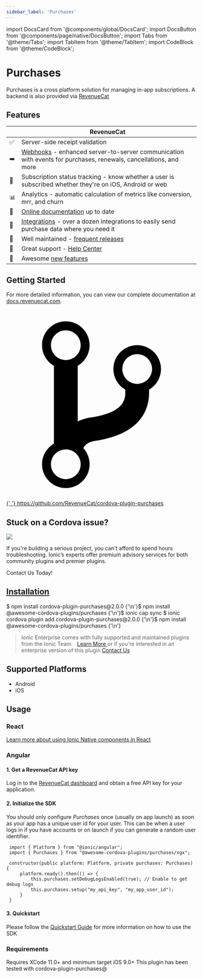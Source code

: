 ```yaml
---
sidebar_label: 'Purchases'
---
```


import DocsCard from '@components/global/DocsCard';
import DocsButton from '@components/page/native/DocsButton';
import Tabs from '@theme/Tabs';
import TabItem from '@theme/TabItem';
import CodeBlock from '@theme/CodeBlock';

# Purchases

Purchases is a cross platform solution for managing in-app subscriptions. A backend is also provided via [RevenueCat](https://www.revenuecat.com)

## Features

|    | RevenueCat                                                                                                                                                   |
| -- | ------------------------------------------------------------------------------------------------------------------------------------------------------------ |
| ✅  | Server-side receipt validation                                                                                                                               |
| ➡️ | [Webhooks](https://docs.revenuecat.com/docs/webhooks) - enhanced server-to-server communication with events for purchases, renewals, cancellations, and more |
| 🎯  | Subscription status tracking - know whether a user is subscribed whether they're on iOS, Android or web                                                      |
| 📊  | Analytics - automatic calculation of metrics like conversion, mrr, and churn                                                                                 |
| 📝  | [Online documentation](https://docs.revenuecat.com/docs) up to date                                                                                          |
| 🔀  | [Integrations](https://www.revenuecat.com/integrations) - over a dozen integrations to easily send purchase data where you need it                           |
| 💯  | Well maintained - [frequent releases](https://github.com/RevenueCat/cordova-plugin-purchases/releases)                                                       |
| 📮  | Great support - [Help Center](https://revenuecat.zendesk.com)                                                                                                |
| 🤩  | Awesome [new features](https://trello.com/b/RZRnWRbI/revenuecat-product-roadmap)                                                                             |

## Getting Started

For more detailed information, you can view our complete documentation at [docs.revenuecat.com](https://docs.revenuecat.com/docs).

<p> <a href="https://github.com/RevenueCat/cordova-plugin-purchases" target="_blank" rel="noopener" className="git-link">
    <svg viewBox="0 0 512 512">
      <path d="M416 160c0-35.3-28.7-64-64-64s-64 28.7-64 64c0 23.7 12.9 44.3 32 55.4v8.6c0 19.9-7.8 33.7-25.3 44.9-15.4 9.8-38.1 17.1-67.5 21.5-14 2.1-25.7 6-35.2 10.7V151.4c19.1-11.1 32-31.7 32-55.4 0-35.3-28.7-64-64-64S96 60.7 96 96c0 23.7 12.9 44.3 32 55.4v209.2c-19.1 11.1-32 31.7-32 55.4 0 35.3 28.7 64 64 64s64-28.7 64-64c0-16.6-6.3-31.7-16.7-43.1 1.9-4.9 9.7-16.3 29.4-19.3 38.8-5.8 68.9-15.9 92.3-30.8 36-22.8 55-57 55-98.8v-8.6c19.1-11.1 32-31.7 32-55.4zM160 56c22.1 0 40 17.9 40 40s-17.9 40-40 40-40-17.9-40-40 17.9-40 40-40zm0 400c-22.1 0-40-17.9-40-40s17.9-40 40-40 40 17.9 40 40-17.9 40-40 40zm192-256c-22.1 0-40-17.9-40-40s17.9-40 40-40 40 17.9 40 40-17.9 40-40 40z"></path>
    </svg>{' '}
    https://github.com/RevenueCat/cordova-plugin-purchases
  </a>
</p>

<h2>Stuck on a Cordova issue?</h2>
<DocsCard
  className="cordova-ee-card"
  header="Don't waste precious time on plugin issues."
  href="https://ionicframework.com/sales?product_of_interest=Ionic%20Native"
>
  <div>
    <img src="/docs/icons/native-cordova-bot.png" class="cordova-ee-img" />
    <p>
      If you're building a serious project, you can't afford to spend hours troubleshooting. Ionic’s experts offer
      premium advisory services for both community plugins and premier plugins.
    </p>
    <DocsButton className="native-ee-detail">Contact Us Today!</DocsButton>
  </div>
</DocsCard>

<h2 id="installation">
  <a href="#installation">Installation</a>
</h2>
<Tabs
  groupId="runtime"
  defaultValue="Capacitor"
  values={[
    { value: 'Capacitor', label: 'Capacitor' },
 { value: 'Cordova', label: 'Cordova' },
 { value: 'Enterprise', label: 'Enterprise' },
 ]}
>
  <TabItem value="Capacitor">
    <CodeBlock className="language-shell">
      $ npm install cordova-plugin-purchases@2.0.0 {'\n'}$ npm install @awesome-cordova-plugins/purchases {'\n'}$ ionic cap sync
    </CodeBlock>
  </TabItem>
  <TabItem value="Cordova">
    <CodeBlock className="language-shell">
      $ ionic cordova plugin add cordova-plugin-purchases@2.0.0 {'\n'}$ npm install @awesome-cordova-plugins/purchases {'\n'}
    </CodeBlock>
  </TabItem>
  <TabItem value="Enterprise">
    <blockquote>
      Ionic Enterprise comes with fully supported and maintained plugins from the Ionic Team. &nbsp;
      <a class="btn" href="https://ionic.io/docs/premier-plugins">
        Learn More
      </a> or if you're interested in an enterprise version of this plugin <a
        class="btn"
        href="https://ionicframework.com/sales?product_of_interest=Ionic%20Enterprise%20Engine"
      >
        Contact Us
      </a>
    </blockquote>
  </TabItem>
</Tabs>

## Supported Platforms

- Android
- iOS

## Usage

### React

[Learn more about using Ionic Native components in React](../native-community.md#react)

### Angular

#### 1. Get a RevenueCat API key

Log in to the [RevenueCat dashboard](https://app.revenuecat.com) and obtain a free API key for your application.

#### 2. Initialize the SDK

You should only configure _Purchases_ once (usually on app launch) as soon as your app has a unique user id for your user. This can be when a user logs in if you have accounts or on launch if you can generate a random user identifier.

```tsx
 import { Platform } from "@ionic/angular";
 import { Purchases } from "@awesome-cordova-plugins/purchases/ngx";

 constructor(public platform: Platform, private purchases: Purchases) {
     platform.ready().then(() => {
         this.purchases.setDebugLogsEnabled(true); // Enable to get debug logs
         this.purchases.setup("my_api_key", "my_app_user_id");
     }
 }
```

#### 3. Quickstart

Please follow the [Quickstart Guide](https://docs.revenuecat.com/docs/) for more information on how to use the SDK

### Requirements

Requires XCode 11.0+ and minimum target iOS 9.0+ This plugin has been tested with cordova-plugin-purchases@
